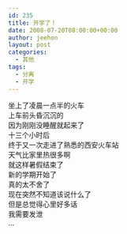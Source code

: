 ```yaml
---
id: 235
title: 开学了！
date: 2008-07-20T08:00:00+00:00
author: jeehon
layout: post
categories:
  - 其他
tags:
  - 分离
  - 开学
---
```

坐上了凌晨一点半的火车  
上车前头昏沉沉的  
因为刚刚没睡醒就起来了  
十三个小时后  
终于又一次走进了熟悉的西安火车站  
天气比家里热很多啊  
就这样暑假结束了  
新的学期开始了  
真的太不舍了  
现在突然不知道该说什么了  
但是总觉得心里好多话  
我需要发泄  
&#8230;